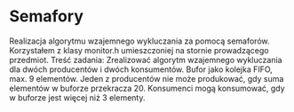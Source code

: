 # Semafory
Realizacja algorytmu wzajemnego wykluczania za pomocą semaforów. Korzystałem z klasy monitor.h umieszczoniej na stornie prowadzącego przedmiot.
Treść zadania:
Zrealizować algorytm wzajemnego wykluczania dla dwóch producentów i dwóch konsumentów. Bufor jako kolejka FIFO, max. 9 elementów.
Jeden z producentów nie może produkować, gdy suma elementów w buforze przekracza 20.
Konsumenci mogą konsumować, gdy w buforze jest więcej niż 3 elementy.